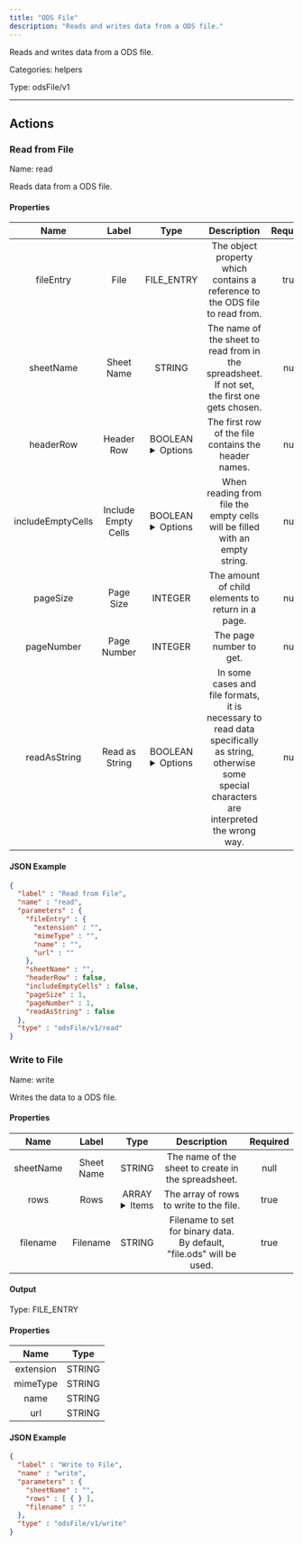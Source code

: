 ```yaml
---
title: "ODS File"
description: "Reads and writes data from a ODS file."
---
```


Reads and writes data from a ODS file.


Categories: helpers


Type: odsFile/v1

<hr />




## Actions


### Read from File
Name: read

Reads data from a ODS file.

#### Properties

|      Name       |      Label     |     Type     |     Description     | Required |
|:---------------:|:--------------:|:------------:|:-------------------:|:--------:|
| fileEntry | File | FILE_ENTRY | The object property which contains a reference to the ODS file to read from. | true |
| sheetName | Sheet Name | STRING | The name of the sheet to read from in the spreadsheet. If not set, the first one gets chosen. | null |
| headerRow | Header Row | BOOLEAN <details> <summary> Options </summary> true, false </details> | The first row of the file contains the header names. | null |
| includeEmptyCells | Include Empty Cells | BOOLEAN <details> <summary> Options </summary> true, false </details> | When reading from file the empty cells will be filled with an empty string. | null |
| pageSize | Page Size | INTEGER | The amount of child elements to return in a page. | null |
| pageNumber | Page Number | INTEGER | The page number to get. | null |
| readAsString | Read as String | BOOLEAN <details> <summary> Options </summary> true, false </details> | In some cases and file formats, it is necessary to read data specifically as string, otherwise some special characters are interpreted the wrong way. | null |


#### JSON Example
```json
{
  "label" : "Read from File",
  "name" : "read",
  "parameters" : {
    "fileEntry" : {
      "extension" : "",
      "mimeType" : "",
      "name" : "",
      "url" : ""
    },
    "sheetName" : "",
    "headerRow" : false,
    "includeEmptyCells" : false,
    "pageSize" : 1,
    "pageNumber" : 1,
    "readAsString" : false
  },
  "type" : "odsFile/v1/read"
}
```


### Write to File
Name: write

Writes the data to a ODS file.

#### Properties

|      Name       |      Label     |     Type     |     Description     | Required |
|:---------------:|:--------------:|:------------:|:-------------------:|:--------:|
| sheetName | Sheet Name | STRING | The name of the sheet to create in the spreadsheet. | null |
| rows | Rows | ARRAY <details> <summary> Items </summary> [{}] </details> | The array of rows to write to the file. | true |
| filename | Filename | STRING | Filename to set for binary data. By default, "file.ods" will be used. | true |


#### Output



Type: FILE_ENTRY


#### Properties

|     Name     |     Type     |
|:------------:|:------------:|
| extension | STRING |
| mimeType | STRING |
| name | STRING |
| url | STRING |




#### JSON Example
```json
{
  "label" : "Write to File",
  "name" : "write",
  "parameters" : {
    "sheetName" : "",
    "rows" : [ { } ],
    "filename" : ""
  },
  "type" : "odsFile/v1/write"
}
```




